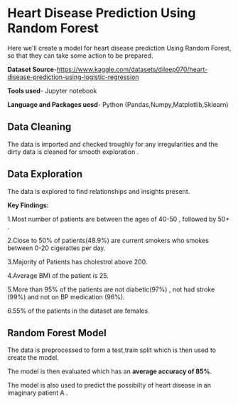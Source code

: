 # Heart Disease Prediction Using Random Forest
Here we'll create a model for heart disease prediction Using Random Forest, so that they can take some action to be prepared.

**Dataset Source**-https://www.kaggle.com/datasets/dileep070/heart-disease-prediction-using-logistic-regression

**Tools used**- Jupyter notebook 

**Language and Packages uesd**- Python (Pandas,Numpy,Matplotlib,Sklearn)

## Data Cleaning
The data is imported and checked troughly for any irregularities and the dirty data is cleaned for smooth exploration .

## Data Exploration 
The data is explored to find relationships and insights present.

**Key Findings:**

1.Most number of patients are between the ages of 40-50 , followed by 50+ .

2.Close to 50% of patients(48.9%) are current smokers who smokes between 0-20 cigerattes per day.

3.Majority of Patients has cholestrol above 200.

4.Average BMI of the patient is 25.

5.More than 95% of the patients are not diabetic(97%) , not had stroke (99%) and not on BP medication (96%).

6.55% of the patients in the dataset are females.

## Random Forest Model
The data is preprocessed to form a test,train split which is then used to create the model.

The model is then evaluated which has an **average accuracy of 85%**.

The model is also used to predict the possibilty of heart disease in an imaginary patient A .
